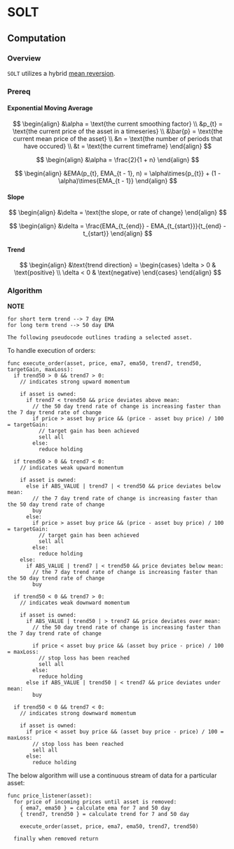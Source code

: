 # SOLT


## Computation


### Overview

`SOLT` utilizes a hybrid [mean reversion](https://en.wikipedia.org/wiki/Mean_reversion_(finance)).


### Prereq

#### Exponential Moving Average

$$
\begin{align}
  &\alpha = \text{the current smoothing factor} \\
  &p_{t} = \text{the current price of the asset in a timeseries} \\
  &\bar{p} = \text{the current mean price of the asset} \\
  &n = \text{the number of periods that have occured} \\
  &t = \text{the current timeframe}
\end{align}
$$

$$
\begin{align}
  &\alpha = \frac{2}{1 + n}
\end{align}
$$

$$
\begin{align}
  &EMA(p_{t}, EMA_{t - 1}, n) = \alpha\times{p_{t}} + (1 - \alpha)\times{EMA_{t - 1}}
\end{align}
$$

#### Slope

$$
\begin{align}
  &\delta = \text{the slope, or rate of change}
\end{align}
$$

$$
\begin{align}
  &\delta = \frac{EMA_{t_{end}} - EMA_{t_{start}}}{t_{end} - t_{start}}
\end{align}
$$

#### Trend

$$
\begin{align}
  &\text{trend direction} =
  \begin{cases}
    \delta > 0 & \text{positive} \\
    \delta < 0 & \text{negative}
  \end{cases}
\end{align}
$$


### Algorithm

**NOTE**
```
for short term trend --> 7 day EMA
for long term trend --> 50 day EMA
```

`The following pseudocode outlines trading a selected asset.`

To handle execution of orders:
```
func execute_order(asset, price, ema7, ema50, trend7, trend50, targetGain, maxLoss):
  if trend50 > 0 && trend7 > 0:
    // indicates strong upward momentum

    if asset is owned:
      if trend7 < trend50 && price deviates above mean:
        // the 50 day trend rate of change is increasing faster than the 7 day trend rate of change
        if price > asset buy price && (price - asset buy price) / 100 = targetGain:
          // target gain has been achieved 
          sell all
        else:
          reduce holding
  
  if trend50 > 0 && trend7 < 0:
    // indicates weak upward momentum

    if asset is owned:
      else if ABS_VALUE | trend7 | < trend50 && price deviates below mean:
        // the 7 day trend rate of change is increasing faster than the 50 day trend rate of change
        buy
      else:
        if price > asset buy price && (price - asset buy price) / 100 = targetGain:
          // target gain has been achieved
          sell all
        else:
          reduce holding
    else:
      if ABS_VALUE | trend7 | < trend50 && price deviates below mean:
        // the 7 day trend rate of change is increasing faster than the 50 day trend rate of change
        buy
  
  if trend50 < 0 && trend7 > 0:
    // indicates weak downward momentum

    if asset is owned:
      if ABS_VALUE | trend50 | > trend7 && price deviates over mean:
        // the 50 day trend rate of change is increasing faster than the 7 day trend rate of change
        
        if price < asset buy price && (asset buy price - price) / 100 = maxLoss:
          // stop loss has been reached
          sell all
        else:
          reduce holding
      else if ABS_VALUE | trend50 | < trend7 && price deviates under mean:
        buy
  
  if trend50 < 0 && trend7 < 0:
    // indicates strong downward momentum

    if asset is owned:
      if price < asset buy price && (asset buy price - price) / 100 = maxLoss:
        // stop loss has been reached
        sell all
      else:
        reduce holding
```

The below algorithm will use a continuous stream of data for a particular asset:
```
func price_listener(asset):
  for price of incoming prices until asset is removed:
    { ema7, ema50 } = calculate ema for 7 and 50 day
    { trend7, trend50 } = calculate trend for 7 and 50 day

    execute_order(asset, price, ema7, ema50, trend7, trend50)

  finally when removed return
```